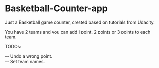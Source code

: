 # Basketball-Counter-app

Just a Basketball game counter, created based on tutorials from Udacity.

You have 2 teams and you can add 1 point, 2 points or 3 points to each team.

TODOs: 
    
  --  Undo a wrong point. <br/>
  --  Set team names. <br/>

